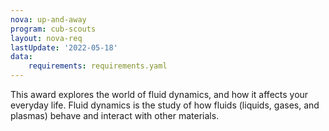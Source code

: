 ```yaml
---
nova: up-and-away
program: cub-scouts
layout: nova-req
lastUpdate: '2022-05-18'
data:
    requirements: requirements.yaml
---
```


This award explores the world of fluid dynamics, and how it affects your everyday life. Fluid dynamics is the study of how fluids (liquids, gases, and plasmas) behave and interact with other materials.
